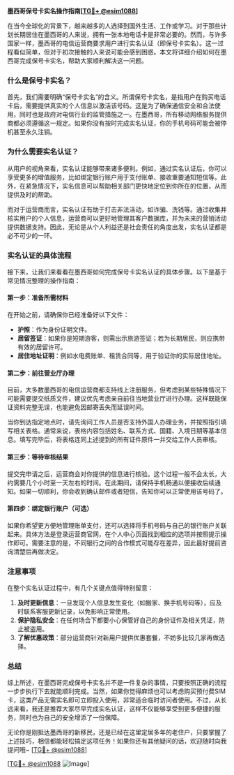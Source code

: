 **墨西哥保号卡实名操作指南[[TG💪+ @esim1088](https://t.me/s/esim1088)]**

在当今全球化的背景下，越来越多的人选择到国外生活、工作或学习。对于那些计划长期居住在墨西哥的人来说，拥有一张本地电话卡是非常必要的。然而，与许多国家一样，墨西哥的电信运营商要求用户进行实名认证（即保号卡实名）。这一过程看似简单，但对于初次接触的人来说可能会感到困惑。本文将详细介绍如何在墨西哥完成保号卡实名，帮助大家顺利解决这一问题。

### 什么是保号卡实名？

首先，我们需要明确“保号卡实名”的含义。所谓保号卡实名，是指用户在购买电话卡后，需要提供真实的个人信息以激活该号码。这是为了确保通信安全和合法使用，同时也是政府对电信行业的监管措施之一。在墨西哥，所有移动网络服务提供商都必须遵循这一规定。如果你没有按时完成实名认证，你的手机号码可能会被停机甚至永久注销。

### 为什么需要实名认证？

从用户的视角来看，实名认证能够带来诸多便利。例如，通过实名认证后，你可以享受更多的增值服务，比如绑定银行账户用于支付账单、接收重要通知短信等。此外，在紧急情况下，实名信息可以帮助相关部门更快地定位到你所在的位置，从而提供及时的帮助。

而对于运营商而言，实名认证有助于打击非法活动，如诈骗、洗钱等。通过收集并核实用户的个人信息，运营商可以更好地管理其客户数据库，并为未来的营销活动提供数据支持。因此，无论是从个人利益还是社会责任的角度出发，实名认证都是必不可少的一环。

### 实名认证的具体流程

接下来，让我们来看看在墨西哥如何完成保号卡实名认证的具体步骤。以下是基于常见情况整理的操作指南：

#### 第一步：准备所需材料

在开始之前，请确保你已经准备好以下文件：
- **护照**：作为身份证明文件。
- **居留签证**：如果你是短期游客，则需出示旅游签证；若为长期居民，则应携带有效的居留许可。
- **居住地址证明**：例如水电费账单、租赁合同等，用于验证你的实际居住地址。

#### 第二步：前往营业厅办理

目前，大多数墨西哥的电信运营商都支持线上注册服务，但考虑到某些特殊情况下可能需要提交纸质文件，建议优先考虑亲自前往当地营业厅进行办理。这样既能保证资料完整无误，也能避免因邮寄丢失而延误时间。

当你到达指定地点时，请先询问工作人员是否支持外国人办理业务，并按照指引填写相关表格。通常来说，表格内容包括姓名、联系方式、国籍、入境日期等基本信息。填写完毕后，将表格连同上述提到的所有证件原件一并交给工作人员审核。

#### 第三步：等待审核结果

提交完申请之后，运营商会对你提供的信息进行核验。这个过程一般不会太长，大约需要几个小时至一天左右的时间。在此期间，请保持手机畅通以便接收后续通知。如果一切顺利，你会收到确认邮件或者短信，告知你可以正常使用该号码了。

#### 第四步：绑定银行账户（可选）

如果你希望更方便地管理账单支付，还可以选择将手机号码与自己的银行账户关联起来。具体方法是登录运营商官网，在个人中心页面找到相应的选项并按照提示操作即可。需要注意的是，不同银行之间的合作模式可能存在差异，因此最好提前咨询清楚后再做决定。

### 注意事项

在整个实名认证过程中，有几个关键点值得特别留意：
1. **及时更新信息**：一旦发现个人信息发生变化（如搬家、换手机号码等），应及时联系客服更新记录，以免影响正常使用。
2. **保护隐私安全**：在任何场合下都要小心保管好自己的身份证件及相关凭证，防止被盗用。
3. **了解优惠政策**：部分运营商针对新用户提供优惠套餐，不妨多比较几家再做选择。

### 总结

综上所述，在墨西哥完成保号卡实名并不是一件复杂的事情，只要按照正确的流程一步步执行下去就能顺利完成。当然，如果你觉得麻烦也可以考虑购买预付费SIM卡，这类产品无需实名即可立即投入使用，非常适合临时访问者使用。不过，从长远来看，我还是推荐大家尽早完成实名认证，这样不仅能够享受到更多便捷的服务，同时也为自己的安全增添了一份保障。

无论你是刚抵达墨西哥的新移民，还是已经在这里定居多年的老住户，只要掌握了上述技巧，相信都能轻松搞定这项任务！如果你还有其他疑问的话，欢迎随时向我提问哦~ [[TG💪+ @esim1088](https://t.me/s/esim1088)]

[[TG💪+ @esim1088](https://t.me/s/esim1088) ![Image](https://i.postimg.cc/4NQfJmqS/Snipaste-2025-05-13-00-14-12.png)]
